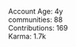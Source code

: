 Account Age: 4y                                                      
communities: 88                                                     
Contributions: 169                                                  
Karma: 1.7k                                                             